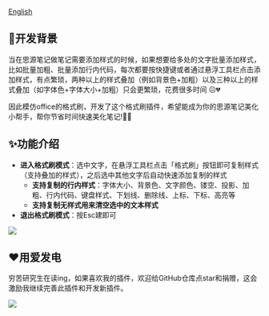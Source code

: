 [English](./README.md)


## 🚀开发背景

当在思源笔记做笔记需要添加样式的时候，如果想要给多处的文字批量添加样式，比如批量加粗、批量添加行内代码，每次都要按快捷键或者通过悬浮工具栏点击添加样式，有点繁琐，两种以上的样式叠加（例如背景色+加粗）以及三种以上的样式叠加（如字体色+字体大小+加粗）只会更繁琐，花费很多时间 😖💔


因此模仿office的格式刷，开发了这个格式刷插件，希望能成为你的思源笔记美化小帮手，帮你节省时间快速美化笔记!💃🕺

## ✨功能介绍

- **进入格式刷模式**：选中文字，在悬浮工具栏点击「格式刷」按钮即可复制样式（支持叠加的样式），之后选中其他文字后自动快速添加复制的样式
  - **支持复制的行内样式**：字体大小、背景色、文字颜色、镂空、投影、加粗、行内代码、键盘样式、下划线、删除线、上标、下标、高亮等
  - **支持复制无样式用来清空选中的文本样式**
- **退出格式刷模式**：按Esc建即可

![](https://fastly.jsdelivr.net/gh/Achuan-2/PicBed/assets/思源笔记格式刷插件-2024-10-10.gif)



## ❤️用爱发电

穷苦研究生在读ing，如果喜欢我的插件，欢迎给GitHub仓库点star和捐赠，这会激励我继续完善此插件和开发新插件。

![](https://cdn.nlark.com/yuque/0/2024/jpeg/1408046/1714754573393-9c7f70b0-05ec-489e-b5a2-1a37fb681f6f.jpeg?x-oss-process=image%2Fformat%2Cwebp%2Fresize%2Cw_592%2Climit_0%2Finterlace%2C1)